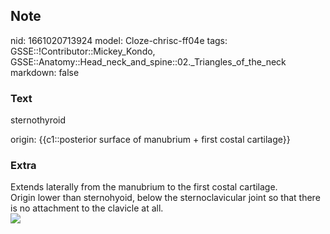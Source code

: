 ## Note
nid: 1661020713924
model: Cloze-chrisc-ff04e
tags: GSSE::!Contributor::Mickey_Kondo, GSSE::Anatomy::Head_neck_and_spine::02._Triangles_of_the_neck
markdown: false

### Text
sternothyroid
<div>
  origin: {{c1::posterior surface of manubrium + first costal
  cartilage}}
</div>

### Extra
<div>
  <div>
    Extends laterally from the manubrium to the first costal
    cartilage.
  </div>
  <div>
    Origin lower than sternohyoid, below the sternoclavicular joint
    so that there is no attachment to the clavicle at all.
  </div>
</div><img src=
"paste-d94d06babc5e2328275f952cd5515edebf434527.jpg">
